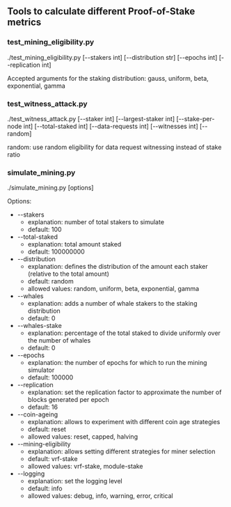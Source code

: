 ## Tools to calculate different Proof-of-Stake metrics

### test_mining_eligibility.py
./test_mining_eligibility.py [--stakers int] [--distribution str] [--epochs int] [--replication int]

Accepted arguments for the staking distribution: gauss, uniform, beta, exponential, gamma

### test_witness_attack.py

./test_witness_attack.py [--staker int] [--largest-staker int] [--stake-per-node int] [--total-staked int] [--data-requests int] [--witnesses int] [--random]

random: use random eligibility for data request witnessing instead of stake ratio

### simulate_mining.py
./simulate_mining.py [options]

Options:

- --stakers
    - explanation: number of total stakers to simulate
    - default: 100
- --total-staked
    - explanation: total amount staked
    - default: 100000000
- --distribution
    - explanation: defines the distribution of the amount each staker (relative to the total amount)
    - default: random
    - allowed values: random, uniform, beta, exponential, gamma
- --whales
    - explanation: adds a number of whale stakers to the staking distribution
    - default: 0
- --whales-stake
    - explanation: percentage of the total staked to divide uniformly over the number of whales
    - default: 0
- --epochs
    - explanation: the number of epochs for which to run the mining simulator
    - default: 100000
- --replication
    - explanation: set the replication factor to approximate the number of blocks generated per epoch
    - default: 16
- --coin-ageing
    - explanation: allows to experiment with different coin age strategies
    - default: reset
    - allowed values: reset, capped, halving
- --mining-eligibility
    - explanation: allows setting different strategies for miner selection
    - default: vrf-stake
    - allowed values: vrf-stake, module-stake
- --logging
    - explanation: set the logging level
    - default: info
    - allowed values: debug, info, warning, error, critical
